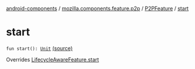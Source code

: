 [android-components](../../index.md) / [mozilla.components.feature.p2p](../index.md) / [P2PFeature](index.md) / [start](./start.md)

# start

`fun start(): `[`Unit`](https://kotlinlang.org/api/latest/jvm/stdlib/kotlin/-unit/index.html) [(source)](https://github.com/mozilla-mobile/android-components/blob/master/components/feature/p2p/src/main/java/mozilla/components/feature/p2p/P2PFeature.kt#L58)

Overrides [LifecycleAwareFeature.start](../../mozilla.components.support.base.feature/-lifecycle-aware-feature/start.md)

